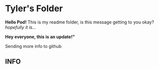 # Tyler's Folder
**Hello Pod!**
This is my readme folder, is this message getting to you okay?
*hopefully it is...*



**Hey everyone, this is an update!"**

Sending more info to github
## INFO ##
